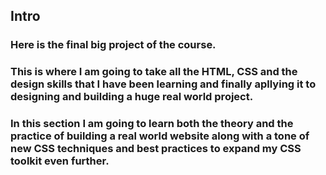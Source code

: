 ## Intro

### Here is the final big project of the course.
### This is where I am going to take all the HTML, CSS and the design skills that I have been learning and finally apllying it to designing and building a huge real world project.  
### In this section I am going to learn both the theory and the practice of building a real world website along with a tone of new CSS techniques and best practices to expand my CSS toolkit even further.
